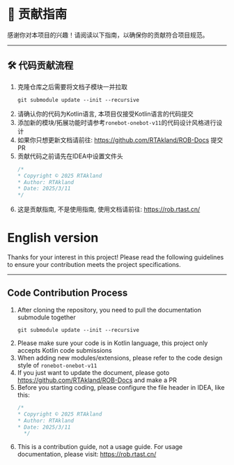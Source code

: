 # 🎯 贡献指南

感谢你对本项目的兴趣！请阅读以下指南，以确保你的贡献符合项目规范。

---

## 🛠️ 代码贡献流程

1. 克隆仓库之后需要将文档子模块一并拉取
   ```shell
   git submodule update --init --recursive
   ```
2. 请确认你的代码为Kotlin语言, 本项目仅接受Kotlin语言的代码提交
3. 添加新的模块/拓展功能时请参考`ronebot-onebot-v11`的代码设计风格进行设计
4. 如果你只想更新文档请前往: https://github.com/RTAkland/ROB-Docs 提交PR
5. 贡献代码之前请先在IDEA中设置文件头
   ```kotlin
   /*
   * Copyright © 2025 RTAkland
   * Author: RTAkland
   * Date: 2025/3/11
   */
   ```
6. 这是贡献指南, 不是使用指南, 使用文档请前往: https://rob.rtast.cn/

# English version

Thanks for your interest in this project! Please read the following guidelines to ensure your contribution meets the
project specifications.

---

## Code Contribution Process

1. After cloning the repository, you need to pull the documentation submodule together
   ```shell
   git submodule update --init --recursive
   ```
2. Please make sure your code is in Kotlin language, this project only accepts Kotlin code submissions
3. When adding new modules/extensions, please refer to the code design style of `ronebot-onebot-v11`
4. If you just want to update the document, please goto https://github.com/RTAkland/ROB-Docs and make a PR
5. Before you starting coding, please configure the file header in IDEA, like this:
   ```kotlin
   /*
   * Copyright © 2025 RTAkland
   * Author: RTAkland
   * Date: 2025/3/11
     */
      ```
6. This is a contribution guide, not a usage guide. For usage documentation, please visit: https://rob.rtast.cn/